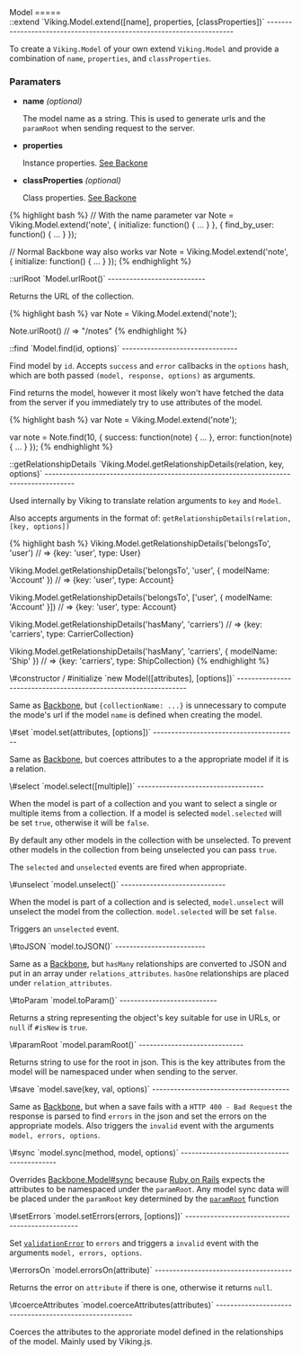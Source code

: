 <div id="Model"></div>
Model
=====

<div id="Model-extend"></div>
::extend `Viking.Model.extend([name], properties, [classProperties])`
---------------------------------------------------------------------

To create a `Viking.Model` of your own extend `Viking.Model` and provide a
combination of `name`, `properties`, and `classProperties`.

### Paramaters

- __name__ _(optional)_

  The model name as a string. This is used to generate urls and the
  `paramRoot` when sending request to the server.

- __properties__

  Instance properties. [See Backone](http://backbonejs.org/#Model-extend)
  
- __classProperties__ _(optional)_

  Class properties. [See Backone](http://backbonejs.org/#Model-extend)
  
{% highlight bash %}
// With the name parameter
var Note = Viking.Model.extend('note', {
    initialize: function() { ... }
}, {
    find_by_user: function() { ... }
});

// Normal Backbone way also works
var Note = Viking.Model.extend('note', {
    initialize: function() { ... }
});
{% endhighlight %}

<div id="Model-urlRoot"></div>
::urlRoot `Model.urlRoot()`
---------------------------

Returns the URL of the collection.

{% highlight bash %}
var Note = Viking.Model.extend('note');

Note.urlRoot() // => "/notes"
{% endhighlight %}

<div id="Model-find"></div>
::find `Model.find(id, options)`
--------------------------------

Find model by `id`. Accepts `success` and `error` callbacks in the `options`
hash, which are both passed `(model, response, options)` as arguments.

Find returns the model, however it most likely won't have fetched the data
from the server if you immediately try to use attributes of the model.

{% highlight bash %}
var Note = Viking.Model.extend('note');

var note = Note.find(10, {
	success: function(note) {
		...
	},
	error: function(note) {
		...
	}
});
{% endhighlight %}

<div id="Model-getRelationshipDetails"></div>
::getRelationshipDetails `Viking.Model.getRelationshipDetails(relation, key, options)`
--------------------------------------------------------------------------------------

Used internally by Viking to translate relation arguments to `key` and `Model`.

Also accepts arguments in the format of: `getRelationshipDetails(relation, [key, options])`

{% highlight bash %}
Viking.Model.getRelationshipDetails('belongsTo', 'user') // => {key: 'user', type: User}

Viking.Model.getRelationshipDetails('belongsTo', 'user', { modelName: 'Account' }) // => {key: 'user', type: Account}

Viking.Model.getRelationshipDetails('belongsTo', ['user', { modelName: 'Account' }]) // => {key: 'user', type: Account}

Viking.Model.getRelationshipDetails('hasMany', 'carriers') // => {key: 'carriers', type: CarrierCollection}

Viking.Model.getRelationshipDetails('hasMany', 'carriers', { modelName: 'Ship' }) // => {key: 'carriers', type: ShipCollection}
{% endhighlight %}

<div id="Model-initialize"></div>
\#constructor / #initialize `new Model([attributes], [options])`
----------------------------------------------------------------

Same as [Backbone](http://backbonejs.org/#Model-constructor), but
`{collectionName: ...}` is unnecessary to compute the mode's url if the model `name`
is defined when creating the model.

<div id="Model-set"></div>
\#set `model.set(attributes, [options])`
----------------------------------------

Same as [Backbone](http://backbonejs.org/#Model-set), but coerces attributes
to a the appropriate model if it is a relation.

<div id="Model-select"></div>
\#select `model.select([multiple])`
-----------------------------------

When the model is part of a collection and you want to select a single or
multiple items from a collection. If a model is selected `model.selected`
will be set `true`, otherwise it will be `false`.

By default any other models in the collection with be unselected. To prevent
other models in the collection from being unselected you can pass `true`.

The `selected` and `unselected` events are fired when appropriate.

<div id="Model-unselect"></div>
\#unselect `model.unselect()`
-----------------------------

When the model is part of a collection and is selected, `model.unselect` will
unselect the model from the collection. `model.selected` will be set `false`.

Triggers an `unselected` event.

<div id="Model-toJSON"></div>
\#toJSON `model.toJSON()`
-------------------------

Same as a [Backbone](http://backbonejs.org/#Model-toJSON), but `hasMany`
relationships are converted to JSON and put in an array under `relations_attributes`.
`hasOne` relationships are placed under `relation_attributes`.

<div id="Model-toParam"></div>
\#toParam `model.toParam()`
---------------------------

Returns a string representing the object's key suitable for use in URLs, or
`null` if `#isNew` is `true`.

<div id="Model-paramRoot"></div>
\#paramRoot `model.paramRoot()`
-----------------------------

Returns string to use for the root in json. This is the key attributes from the
model will be namespaced under when sending to the server.

<div id="Model-save"></div>
\#save `model.save(key, val, options)`
--------------------------------------

Same as [Backbone](http://backbonejs.org/#Model-save), but when a save fails with
a `HTTP 400 - Bad Request` the response is parsed to find `errors` in the json
and set the errors on the appropriate models. Also triggers the `invalid` event
with the arguments `model, errors, options`.

<div id="Model-sync"></div>
\#sync `model.sync(method, model, options)`
-------------------------------------------

Overrides [Backbone.Model#sync](http://backbonejs.org/#Model-sync) because
[Ruby on Rails](http://rubyonrails.org/) expects the attributes to be namespaced
under the `paramRoot`. Any model sync data will be placed under the `paramRoot`
key determined by the <code>[paramRoot](#Model-paramRoot)</code> function

<div id="Model-setErrors"></div>
\#setErrors `model.setErrors(errors, [options])`
------------------------------------------------

Set <code>[validationError](http://backbonejs.org/#Model-validationError)</code>
to `errors` and triggers a `invalid` event with the arguments `model, errors, options`.

<div id="Model-errorsOn"></div>
\#errorsOn `model.errorsOn(attribute)`
--------------------------------------

Returns the error on `attribute` if there is one, otherwise it returns `null`.

<div id="Model-coerceAttributes"></div>
\#coerceAttributes `model.coerceAttributes(attributes)`
-------------------------------------------------------

Coerces the attributes to the approriate model defined in the relationships
of the model. Mainly used by Viking.js.